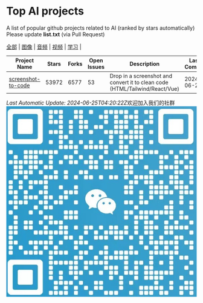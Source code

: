 # Top AI projects
A list of popular github projects related to AI (ranked by stars automatically)
Please update **list.txt** (via Pull Request)

<a href="./README.md">全部</a> |   <a href="./READMEpicture.md">图像</a> |   <a href="./READMEaudio.md">音频</a> | <a href="./READMEvideo.md">视频</a> | <a href="./READMElearn.md">学习</a> | 

| Project Name | Stars | Forks | Open Issues | Description | Last Commit |
| ------------ | ----- | ----- | ----------- | ----------- | ----------- |
| [screenshot-to-code](https://github.com/abi/screenshot-to-code) | 53972 | 6577 | 53 | Drop in a screenshot and convert it to clean code (HTML/Tailwind/React/Vue) | 2024-06-24 |

*Last Automatic Update: 2024-06-25T04:20:22Z*欢迎加入我们的社群 ![](https://raw.githubusercontent.com/mouuii/picture/master/weichat.jpg) 